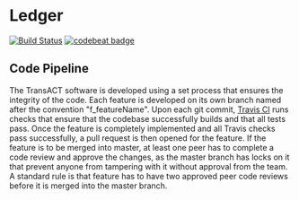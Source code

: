 # Ledger
[![Build Status](https://travis-ci.org/Ledger-Software/Ledger.svg?branch=master)](https://travis-ci.org/Ledger-Software/Ledger)
[![codebeat badge](https://codebeat.co/badges/66645fcb-9975-428c-8a9c-251c02a5a968)](https://codebeat.co/projects/github-com-ledger-software-ledger)

## Code Pipeline
The TransACT software is developed using a set process that ensures the integrity of the code. Each feature is 
 developed on its own branch named after the convention "f_featureName". Upon each git commit, 
 [Travis CI](https://travis-ci.org/Ledger-Software/Ledger) runs checks that ensure that the codebase successfully
 builds and that all tests pass. Once the feature is completely implemented and all Travis checks pass 
 successfully, a pull request is then opened for the feature. If the feature is to be merged into master, at 
 least one peer has to complete a code review and approve the changes, as the master branch has locks on it 
 that prevent anyone from tampering with it without approval from the team. A standard rule is that feature has 
 to have two approved peer code reviews before it is merged into the master branch.